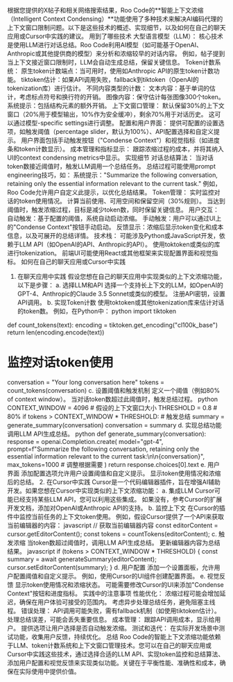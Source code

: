 根据您提供的X帖子和相关网络搜索结果，Roo Code的**智能上下文浓缩（Intelligent Context Condensing）**功能使用了多种技术来解决AI编码代理的上下文窗口限制问题。以下是这些技术的概述、实现细节，以及如何在自己的聊天应用或Cursor中实践的建议。
用到了哪些技术
大型语言模型（LLM）：
核心技术是使用LLM进行对话总结。Roo Code利用AI模型（如可能基于OpenAI、Anthropic或其他提供商的模型）来分析和浓缩较早的对话内容。
例如，帖子提到当上下文接近窗口限制时，LLM会自动生成总结，保留关键信息。
Token计数系统：
原生token计数端点：当可用时，使用如Anthropic API的原生token计数功能。
tiktoken估计：如果API调用失败，fallback到tiktoken（OpenAI的tokenization库）进行估计。
不同内容类型的计数：
文本内容：基于单词的估计，考虑标点符号和换行符的开销。
图像内容：保守估计每张图像300个token。
系统提示：包括结构元素的额外开销。
上下文窗口管理：
默认保留30%的上下文窗口（20%用于模型输出，10%作为安全缓冲），剩余70%用于对话历史。
这可以通过模型-specific settings进行调整。
配置和用户界面：
提供可配置的设置选项，如触发阈值（percentage slider，默认为100%）、API配置选择和自定义提示。
用户界面包括手动触发按钮（"Condense Context"）和视觉指标（如进度条和token计数显示）。
成本管理和指标显示：
跟踪浓缩过程的成本，并将其纳入UI的context condensing metrics中显示。
实现细节
对话总结算法：
当对话token数接近阈值时，触发LLM调用一个总结任务。
总结过程可能使用prompt engineering技巧，如：
系统提示："Summarize the following conversation, retaining only the essential information relevant to the current task."
例如，Roo Code允许用户自定义此提示，以优化总结结果。
Token管理：
实时监控对话的token使用情况。
计算当前使用、可用空间和保留空间（30%规则）。
当达到阈值时，触发浓缩过程，目标是减少token数，同时保留关键信息。
用户交互：
自动触发：基于配置的阈值，系统自动启动浓缩。
手动触发：用户可以通过UI上的"Condense Context"按钮手动启动。
反馈显示：浓缩后显示token变化和成本信息，以及可展开的总结详情。
技术栈：
可能涉及Python或JavaScript开发，依赖于LLM API（如OpenAI的API、Anthropic的API）。
使用toktoken或类似的库进行tokenization。
前端UI可能使用React或其他框架来实现配置界面和视觉指标。
如何在自己的聊天应用或Cursor中实践
1. 在聊天应用中实践
假设您想在自己的聊天应用中实现类似的上下文浓缩功能，以下是步骤：
a. 选择LLM和API
选择一个支持长上下文的LLM，如OpenAI的GPT-4、Anthropic的Claude 3.5 Sonnet或类似的模型。
注册API密钥，设置API调用。
b. 实现Token计数
使用toktoken或其他tokenization库来估计对话的token数。
例如，在Python中：
python
import tiktoken

def count_tokens(text):
    encoding = tiktoken.get_encoding("cl100k_base")
    return len(encoding.encode(text))

# 监控对话token使用
conversation = "Your long conversation here"
tokens = count_tokens(conversation)
c. 设置阈值和触发机制
定义一个阈值（例如80% of context window）。
当对话token数超过此阈值时，触发总结过程。
python
CONTEXT_WINDOW = 4096  # 假设的上下文窗口大小
THRESHOLD = 0.8  # 80%
if tokens > CONTEXT_WINDOW * THRESHOLD:
    # 触发总结
    summary = generate_summary(conversation)
    conversation = summary
d. 实现总结功能
调用LLM API生成总结。
python
def generate_summary(conversation):
    response = openai.Completion.create(
        model="gpt-4",
        prompt=f"Summarize the following conversation, retaining only the essential information relevant to the current task:\n\n{conversation}",
        max_tokens=1000  # 调整根据需要
    )
    return response.choices[0].text
e. 用户界面
添加配置选项允许用户设置阈值和自定义提示。
显示token使用情况和浓缩后的总结。
2. 在Cursor中实践
Cursor是一个代码编辑器插件，旨在增强AI辅助开发。如果您想在Cursor中实现类似的上下文浓缩功能：
a. 集成LLM
Cursor可能已经支持某些LLM API，您可以利用这些集成。
如果没有，参考Cursor的扩展开发文档，添加对OpenAI或Anthropic API的支持。
b. 监控上下文
在Cursor的插件中监控当前任务的上下文token使用。
例如，假设Cursor提供了一个API来获取当前编辑器的内容：
javascript
// 获取当前编辑器内容
const editorContent = cursor.getEditorContent();
const tokens = countTokens(editorContent);
c. 触发浓缩
当token数超过阈值时，调用LLM API生成总结。
更新编辑器内容为总结结果。
javascript
if (tokens > CONTEXT_WINDOW * THRESHOLD) {
    const summary = await generateSummary(editorContent);
    cursor.setEditorContent(summary);
}
d. 用户配置
添加一个设置面板，允许用户配置阈值和自定义提示。
例如，使用Cursor的UI组件创建配置界面。
e. 视觉反馈
显示token使用情况和浓缩状态。
可能需要修改Cursor的UI来添加"Condense Context"按钮和进度指标。
实践中的注意事项
性能优化：
浓缩过程可能会增加延迟，确保在用户体验可接受的范围内。
考虑异步处理总结任务，避免阻塞主线程。
错误处理：
API调用可能失败，需有fallback机制（如使用tiktoken估计）。
处理总结误差，可能会丢失重要信息。
成本管理：
跟踪API调用成本，显示给用户。
提供选项让用户选择是否自动触发浓缩。
测试和迭代：
在实际开发场景中测试功能，收集用户反馈，持续优化。
总结
Roo Code的智能上下文浓缩功能依赖于LLM、token计数系统和上下文窗口管理技术。您可以在自己的聊天应用或Cursor中实践这些技术，通过选择合适的LLM API、实现token监控和总结算法、添加用户配置和视觉反馈来实现类似功能。关键在于平衡性能、准确性和成本，确保在实际使用中提供价值。